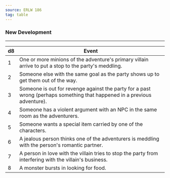 ```yaml
---
source: ERLW 186
tag: table
---
```


### New Development
---
|d8|Event|
|----|------------|
|1|One or more minions of the adventure's primary villain arrive to put a stop to the party's meddling.|
|2|Someone else with the same goal as the party shows up to get them out of the way.|
|3|Someone is out for revenge against the party for a past wrong (perhaps something that happened in a previous adventure).|
|4|Someone has a violent argument with an NPC in the same room as the adventurers.|
|5|Someone wants a special item carried by one of the characters.|
|6|A jealous person thinks one of the adventurers is meddling with the person's romantic partner.|
|7|A person in love with the villain tries to stop the party from interfering with the villain's business.|
|8|A monster bursts in looking for food.|
